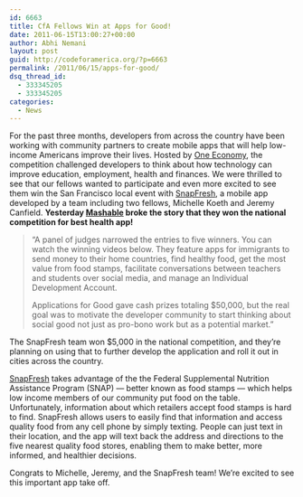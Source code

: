 ```yaml
---
id: 6663
title: CfA Fellows Win at Apps for Good!
date: 2011-06-15T13:00:27+00:00
author: Abhi Nemani
layout: post
guid: http://codeforamerica.org/?p=6663
permalink: /2011/06/15/apps-for-good/
dsq_thread_id:
  - 333345205
  - 333345205
categories:
  - News
---
```

For the past three months, developers from across the country have been working with community partners to create mobile apps that will help low-income Americans improve their lives. Hosted by [One Economy](www.one-economy.com), the competition challenged developers to think about how technology can improve education, employment, health and finances. We were thrilled to see that our fellows wanted to participate and even more excited to see them win the San Francisco local event with [SnapFresh](http://snapfresh.org), a mobile app developed by a team including two fellows, Michelle Koeth and Jeremy Canfield. **Yesterday [Mashable](http://mashable.com/2011/06/14/applications-for-good-winners/#JnE5FDRXJQE) broke the story that they won the national competition for best health app!**

> &#8220;A panel of judges narrowed the entries to five winners. You can watch the winning videos below. They feature apps for immigrants to send money to their home countries, find healthy food, get the most value from food stamps, facilitate conversations between teachers and students over social media, and manage an Individual Development Account.
> 
> Applications for Good gave cash prizes totaling $50,000, but the real goal was to motivate the developer community to start thinking about social good not just as pro-bono work but as a potential market.&#8221; 

The SnapFresh team won $5,000 in the national competition, and they&#8217;re planning on using that to further develop the application and roll it out in cities across the country. 

[<img src="http://codeforamerica.org/wp-content/uploads/2011/06/snapfresh-300x270.jpg" alt="" title="snapfresh" class="alignright size-medium wp-image-6672" />](http://snapfresh.org)[SnapFresh](http://snapfresh.org) takes advantage of the the Federal Supplemental Nutrition Assistance Program (SNAP) &#8212; better known as food stamps &#8212; which helps low income members of our community put food on the table. Unfortunately, information about which retailers accept food stamps is hard to find. SnapFresh allows users to easily find that information and access quality food from any cell phone by simply texting. People can just text in their location, and the app will text back the address and directions to the five nearest quality food stores, enabling them to make better, more informed, and healthier decisions. 

Congrats to Michelle, Jeremy, and the SnapFresh team! We&#8217;re excited to see this important app take off.